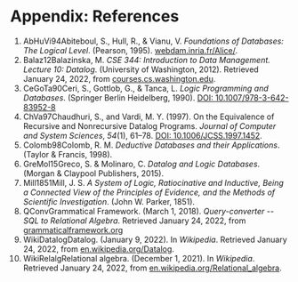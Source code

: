 # Appendix: References

<div class="biblio">

1. <span class="bibkey" id="AbHuVi94">AbHuVi94</span>Abiteboul, S., Hull, R., & Vianu, V. _Foundations of Databases: The Logical Level_. (Pearson, 1995). [webdam.inria.fr/Alice/](http://webdam.inria.fr/Alice/).
1. <span class="bibkey" id="Balaz12">Balaz12</span>Balazinska, M. _CSE 344: Introduction to Data Management. Lecture 10: Datalog_. (University of Washington, 2012). Retrieved January 24, 2022, from [courses.cs.washington.edu](https://courses.cs.washington.edu/courses/cse344/12au/lectures/lecture10-datalog.pdf).
1. <span class="bibkey" id="CeGoTa90">CeGoTa90</span>Ceri, S., Gottlob, G., & Tanca, L. _Logic Programming and Databases_. (Springer Berlin Heidelberg, 1990). [DOI: 10.1007/978-3-642-83952-8](https://doi.org/10.1007/978-3-642-83952-8)
1. <span class="bibkey" id="ChVa97">ChVa97</span>Chaudhuri, S., and Vardi, M. Y. (1997). On the Equivalence of Recursive and Nonrecursive Datalog Programs. _Journal of Computer and System Sciences_, _54_(1), 61–78. [DOI: 10.1006/JCSS.1997.1452](https://doi.org/10.1006/JCSS.1997.1452).
1. <span class="bibkey" id="Colomb">Colomb98</span>Colomb, R. M. _Deductive Databases and their Applications_. (Taylor & Francis, 1998).
1. <span class="bibkey" id="GreMol15">GreMol15</span>Greco, S. & Molinaro, C. _Datalog and Logic Databases_. (Morgan & Claypool Publishers, 2015).
1. <span class="bibkey" id="Mill1851">Mill1851</span>Mill, J. S. _A System of Logic, Ratiocinative and Inductive, Being a Connected View of the Principles of Evidence, and the Methods of Scientific Investigation_. (John W. Parker, 1851).
1. <span class="bibkey" id="QConv">QConv</span>Grammatical Framework. (March 1, 2018). _Query-converter -- SQL to Relational Algebra_. Retrieved January 24, 2022, from [grammaticalframework.org](http://www.grammaticalframework.org/qconv/qconv-a.html)
1. <span class="bibkey" id="WikiDatalog">WikiDatalog</span>Datalog. (January 9, 2022). In _Wikipedia_. Retrieved January 24, 2022, from  [en.wikipedia.org/Datalog](https://en.wikipedia.org/w/index.php?title=Datalog&oldid=1064721744). 
1. <span class="bibkey" id="WikiRelalg">WikiRelalg</span>Relational algebra. (December 1, 2021). In _Wikipedia_. Retrieved January 24, 2022, from [en.wikipedia.org/Relational_algebra](https://en.wikipedia.org/w/index.php?title=Relational_algebra&oldid=1058055410). 

</div>


  